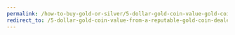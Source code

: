 ```yaml
---
permalink: /how-to-buy-gold-or-silver/5-dollar-gold-coin-value-gold-coin-dealer/
redirect_to: /5-dollar-gold-coin-value-from-a-reputable-gold-coin-dealer/
---
```

